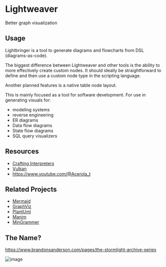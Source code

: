 # Lightweaver

Better graph visualization

## Usage

Lightbringer is a tool to generate diagrams and flowcharts from DSL (diagrams-as-code).

The biggest difference between Lightweaver and other tools is the ability to more effectively
create custom nodes. It should ideally be straightforward to define and then use a custom node type in
the scripting language.

Another planned features is a native table node layout.

This is mainly focused as a tool for software development.  For use in generating visuals for:

- modeling systems
- reverse engineering
- ER diagrams
- Data flow diagrams
- State flow diagrams
- SQL query visualizers

## Resources

- [Crafting Interpreters](https://craftinginterpreters.com/contents.html)
- [Vulkan](https://www.vulkan.org/learn)
- https://www.youtube.com/@Acerola_t

## Related Projects

- [Mermaid](https://github.com/mermaid-js/mermaid)
- [GraphViz](https://gitlab.com/graphviz/graphviz)
- [PlantUml](https://github.com/plantuml/plantuml)
- [Manim](https://github.com/ManimCommunity/manim)
- [MinGrammer](https://github.com/mingrammer/diagrams)

## The Name?

https://www.brandonsanderson.com/pages/the-stormlight-archive-series

![image](https://uploads.coppermind.net/Shash_glyph.svg)